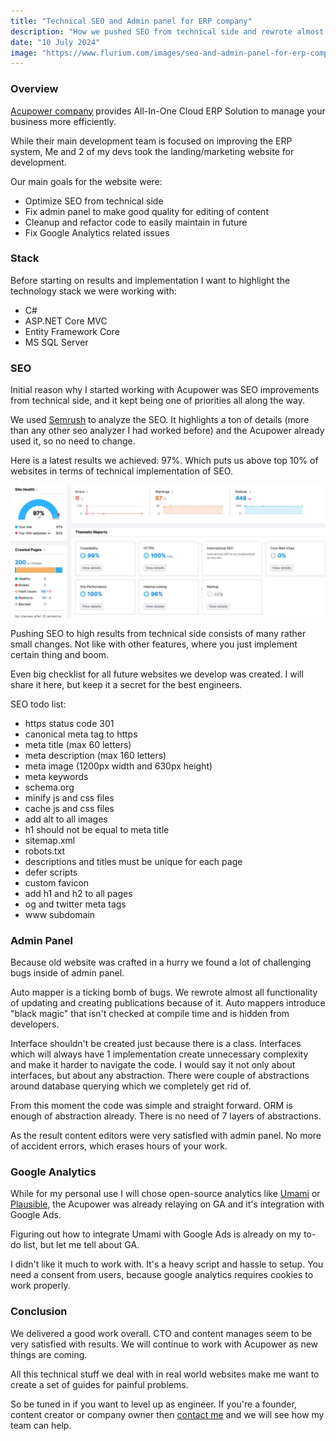 ```yaml
---
title: "Technical SEO and Admin panel for ERP company"
description: "How we pushed SEO from technical side and rewrote almost whole admin panel."
date: "10 July 2024"
image: "https://www.flurium.com/images/seo-and-admin-panel-for-erp-company-og.png"
---
```


### Overview

<a href="https://acupower.co.uk/" target="_blank">Acupower company</a> provides All-In-One Cloud ERP Solution to manage your business more efficiently.

While their main development team is focused on improving the ERP system,
Me and 2 of my devs took the landing/marketing website for development.

Our main goals for the website were:

- Optimize SEO from technical side
- Fix admin panel to make good quality for editing of content
- Cleanup and refactor code to easily maintain in future
- Fix Google Analytics related issues

### Stack

Before starting on results and implementation I want to highlight the technology stack we were working with:

- C#
- ASP.NET Core MVC
- Entity Framework Core
- MS SQL Server

### SEO

Initial reason why I started working with Acupower was SEO improvements from technical side, and it kept being one of priorities all along the way.

We used <a href="https://www.semrush.com/" target="_blank">Semrush</a> to analyze the SEO. It highlights a ton of details (more than any other seo analyzer I had worked before) and the Acupower already used it, so no need to change.

Here is a latest results we achieved: 97%. Which puts us above top 10% of websites in terms of technical implementation of SEO.

![Semrush results](../../assets/articles/seo-and-admin-panel-for-erp-company/seo.png)

Pushing SEO to high results from technical side consists of many rather small changes. Not like with other features, where you just implement certain thing and boom.

Even big checklist for all future websites we develop was created. I will share it here, but keep it a secret for the best engineers.

SEO todo list:

- https status code 301
- canonical meta tag to https
- meta title (max 60 letters)
- meta description (max 160 letters)
- meta image (1200px width and 630px height)
- meta keywords
- schema.org
- minify js and css files
- cache js and css files
- add alt to all images
- h1 should not be equal to meta title
- sitemap.xml
- robots.txt
- descriptions and titles must be unique for each page
- defer scripts
- custom favicon
- add h1 and h2 to all pages
- og and twitter meta tags
- www subdomain

### Admin Panel

Because old website was crafted in a hurry we found a lot of challenging bugs inside of admin panel.

Auto mapper is a ticking bomb of bugs. We rewrote almost all functionality of updating and creating publications because of it.
Auto mappers introduce "black magic" that isn't checked at compile time and is hidden from developers.

Interface shouldn't be created just because there is a class. Interfaces which will always have 1 implementation create unnecessary complexity and make it harder to navigate the code.
I would say it not only about interfaces, but about any abstraction. There were couple of abstractions around database querying which we completely get rid of.

From this moment the code was simple and straight forward. ORM is enough of abstraction already. There is no need of 7 layers of abstractions.

As the result content editors were very satisfied with admin panel. No more of accident errors, which erases hours of your work.

### Google Analytics

While for my personal use I will chose open-source analytics like <a href="https://umami.is/" target="_blank">Umami</a> or <a href="https://plausible.io/" target="_blank">Plausible</a>, the Acupower was already relaying on GA and it's integration with Google Ads.

Figuring out how to integrate Umami with Google Ads is already on my to-do list, but let me tell about GA.

I didn't like it much to work with. It's a heavy script and hassle to setup. You need a consent from users, because google analytics requires cookies to work properly.

### Conclusion

We delivered a good work overall. CTO and content manages seem to be very satisfied with results. We will continue to work with Acupower as new things are coming.

All this technical stuff we deal with in real world websites make me want to create a set of guides for painful problems.

So be tuned in if you want to level up as engineer. If you're a founder, content creator or company owner then [contact me](/#contact) and we will see how my team can help.
